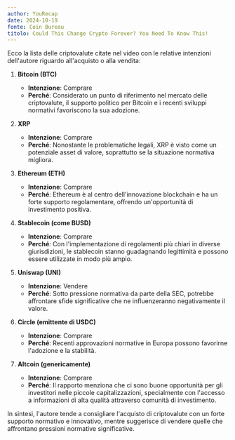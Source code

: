 ```yaml
---
author: YouRecap
date: 2024-10-19
fonte: Coin Bureau
titolo: Could This Change Crypto Forever? You Need To Know This!
---
```


Ecco la lista delle criptovalute citate nel video con le relative intenzioni dell'autore riguardo all'acquisto o alla vendita:

1. **Bitcoin (BTC)**
   - **Intenzione**: Comprare
   - **Perché**: Considerato un punto di riferimento nel mercato delle criptovalute, il supporto politico per Bitcoin e i recenti sviluppi normativi favoriscono la sua adozione.

2. **XRP**
   - **Intenzione**: Comprare
   - **Perché**: Nonostante le problematiche legali, XRP è visto come un potenziale asset di valore, soprattutto se la situazione normativa migliora.

3. **Ethereum (ETH)**
   - **Intenzione**: Comprare
   - **Perché**: Ethereum è al centro dell'innovazione blockchain e ha un forte supporto regolamentare, offrendo un'opportunità di investimento positiva.

4. **Stablecoin (come BUSD)**
   - **Intenzione**: Comprare
   - **Perché**: Con l'implementazione di regolamenti più chiari in diverse giurisdizioni, le stablecoin stanno guadagnando legittimità e possono essere utilizzate in modo più ampio.

5. **Uniswap (UNI)**
   - **Intenzione**: Vendere
   - **Perché**: Sotto pressione normativa da parte della SEC, potrebbe affrontare sfide significative che ne influenzeranno negativamente il valore.

6. **Circle (emittente di USDC)**
   - **Intenzione**: Comprare
   - **Perché**: Recenti approvazioni normative in Europa possono favorirne l'adozione e la stabilità.

7. **Altcoin (genericamente)**
   - **Intenzione**: Comprare
   - **Perché**: Il rapporto menziona che ci sono buone opportunità per gli investitori nelle piccole capitalizzazioni, specialmente con l'accesso a informazioni di alta qualità attraverso comunità di investimento.

In sintesi, l'autore tende a consigliare l'acquisto di criptovalute con un forte supporto normativo e innovativo, mentre suggerisce di vendere quelle che affrontano pressioni normative significative.
